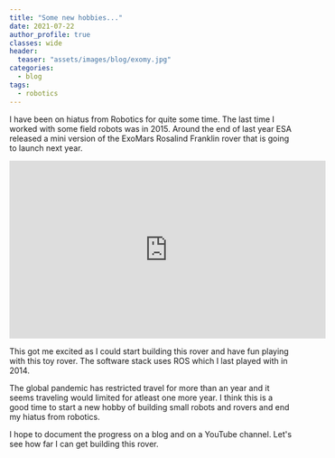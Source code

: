 ```yaml
---
title: "Some new hobbies..."
date: 2021-07-22
author_profile: true
classes: wide
header:
  teaser: "assets/images/blog/exomy.jpg"
categories:
  - blog
tags:
  - robotics
---
```


I have been on hiatus from Robotics for quite some time. The last time I worked with some field robots was in 2015. Around the end of last year ESA released a mini version of the ExoMars Rosalind Franklin rover that is going to launch next year. 

<iframe width="560" height="315" src="https://www.youtube.com/embed/1fSX_uG39Yw" title="YouTube video player" frameborder="0" allow="accelerometer; autoplay; clipboard-write; encrypted-media; gyroscope; picture-in-picture" allowfullscreen></iframe>

<br/>

This got me excited as I could start building this rover and have fun playing with this toy rover. The software stack uses ROS which I last played with in 2014. 

The global pandemic has restricted travel for more than an year and it seems traveling would limited for atleast one more year. I think this is a good time to start a new hobby of building small robots and rovers and end my hiatus from robotics. 

I hope to document the progress on a blog and on a YouTube channel. Let's see how far I can get building this rover. 
